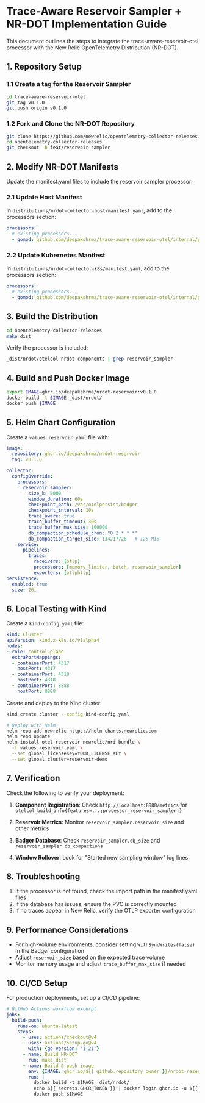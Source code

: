 # Trace-Aware Reservoir Sampler + NR-DOT Implementation Guide

This document outlines the steps to integrate the trace-aware-reservoir-otel processor with the New Relic OpenTelemetry Distribution (NR-DOT).

## 1. Repository Setup

### 1.1 Create a tag for the Reservoir Sampler

```bash
cd trace-aware-reservoir-otel
git tag v0.1.0
git push origin v0.1.0
```

### 1.2 Fork and Clone the NR-DOT Repository

```bash
git clone https://github.com/newrelic/opentelemetry-collector-releases.git
cd opentelemetry-collector-releases
git checkout -b feat/reservoir-sampler
```

## 2. Modify NR-DOT Manifests

Update the manifest.yaml files to include the reservoir sampler processor:

### 2.1 Update Host Manifest

In `distributions/nrdot-collector-host/manifest.yaml`, add to the processors section:

```yaml
processors:
  # existing processors...
  - gomod: github.com/deepakshrma/trace-aware-reservoir-otel/internal/processor/reservoirsampler v0.1.0
```

### 2.2 Update Kubernetes Manifest

In `distributions/nrdot-collector-k8s/manifest.yaml`, add to the processors section:

```yaml
processors:
  # existing processors...
  - gomod: github.com/deepakshrma/trace-aware-reservoir-otel/internal/processor/reservoirsampler v0.1.0
```

## 3. Build the Distribution

```bash
cd opentelemetry-collector-releases
make dist
```

Verify the processor is included:

```bash
_dist/nrdot/otelcol-nrdot components | grep reservoir_sampler
```

## 4. Build and Push Docker Image

```bash
export IMAGE=ghcr.io/deepakshrma/nrdot-reservoir:v0.1.0
docker build -t $IMAGE _dist/nrdot/
docker push $IMAGE
```

## 5. Helm Chart Configuration

Create a `values.reservoir.yaml` file with:

```yaml
image:
  repository: ghcr.io/deepakshrma/nrdot-reservoir
  tag: v0.1.0

collector:
  configOverride:
    processors:
      reservoir_sampler:
        size_k: 5000
        window_duration: 60s
        checkpoint_path: /var/otelpersist/badger
        checkpoint_interval: 10s
        trace_aware: true
        trace_buffer_timeout: 30s
        trace_buffer_max_size: 100000
        db_compaction_schedule_cron: "0 2 * * *"
        db_compaction_target_size: 134217728   # 128 MiB
    service:
      pipelines:
        traces:
          receivers: [otlp]
          processors: [memory_limiter, batch, reservoir_sampler]
          exporters: [otlphttp]
persistence:
  enabled: true
  size: 2Gi
```

## 6. Local Testing with Kind

Create a `kind-config.yaml` file:

```yaml
kind: Cluster
apiVersion: kind.x-k8s.io/v1alpha4
nodes:
- role: control-plane
  extraPortMappings:
  - containerPort: 4317
    hostPort: 4317
  - containerPort: 4318
    hostPort: 4318
  - containerPort: 8888
    hostPort: 8888
```

Create and deploy to the Kind cluster:

```bash
kind create cluster --config kind-config.yaml

# Deploy with Helm
helm repo add newrelic https://helm-charts.newrelic.com
helm repo update
helm install otel-reservoir newrelic/nri-bundle \
  -f values.reservoir.yaml \
  --set global.licenseKey=YOUR_LICENSE_KEY \
  --set global.cluster=reservoir-demo
```

## 7. Verification

Check the following to verify your deployment:

1. **Component Registration**:
   Check `http://localhost:8888/metrics` for `otelcol_build_info{features=...;processor_reservoir_sampler;}`

2. **Reservoir Metrics**:
   Monitor `reservoir_sampler.reservoir_size` and other metrics

3. **Badger Database**:
   Check `reservoir_sampler.db_size` and `reservoir_sampler.db_compactions`

4. **Window Rollover**:
   Look for "Started new sampling window" log lines

## 8. Troubleshooting

1. If the processor is not found, check the import path in the manifest.yaml files
2. If the database has issues, ensure the PVC is correctly mounted
3. If no traces appear in New Relic, verify the OTLP exporter configuration

## 9. Performance Considerations

- For high-volume environments, consider setting `WithSyncWrites(false)` in the Badger configuration
- Adjust `reservoir_size` based on the expected trace volume
- Monitor memory usage and adjust `trace_buffer_max_size` if needed

## 10. CI/CD Setup

For production deployments, set up a CI/CD pipeline:

```yaml
# GitHub Actions workflow excerpt
jobs:
  build-push:
    runs-on: ubuntu-latest
    steps:
      - uses: actions/checkout@v4
      - uses: actions/setup-go@v4
        with: {go-version: '1.21'}
      - name: Build NR-DOT
        run: make dist
      - name: Build & push image
        env: {IMAGE: ghcr.io/${{ github.repository_owner }}/nrdot-reservoir:${{ github.sha }}}
        run: |
          docker build -t $IMAGE _dist/nrdot/
          echo ${{ secrets.GHCR_TOKEN }} | docker login ghcr.io -u ${{ github.actor }} --password-stdin
          docker push $IMAGE
```